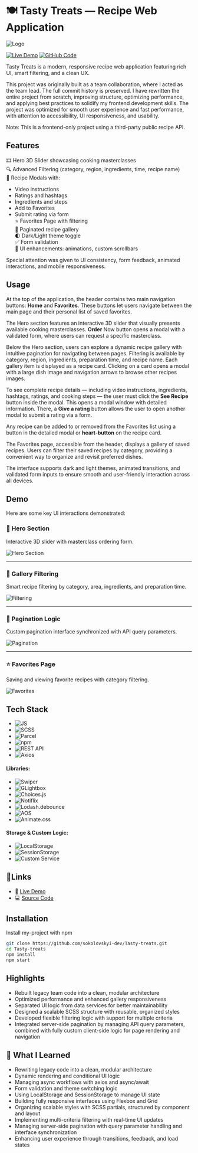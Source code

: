 # 🍽️ Tasty Treats — Recipe Web Application

![Logo](./demo/logo.gif)

[![Live Demo](https://img.shields.io/badge/Live%20Demo-online-brightgreen)](https://sokolovskyi-dev.github.io/Tasty-treats/)
[![GitHub Code](https://img.shields.io/badge/GitHub-Repository-blue?logo=github)](https://github.com/sokolovskyi-dev/Tasty-treats)

Tasty Treats is a modern, responsive recipe web application featuring rich UI,
smart filtering, and a clean UX.

This project was originally built as a team collaboration, where I acted as the
team lead. The full commit history is preserved. I have rewritten the entire
project from scratch, improving structure, optimizing performance, and applying
best practices to solidify my frontend development skills. The project was
optimized for smooth user experience and fast performance, with attention to
accessibility, UI responsiveness, and usability.

Note: This is a frontend-only project using a third-party public recipe API.

## Features

🎞️ Hero 3D Slider showcasing cooking masterclasses  
🔍 Advanced Filtering (category, region, ingredients, time, recipe name)  
🧾 Recipe Modals with:

- Video instructions
- Ratings and hashtags
- Ingredients and steps
- Add to Favorites
- Submit rating via form  
  ⭐ Favorites Page with filtering  
  📄 Paginated recipe gallery  
  🌓 Dark/Light theme toggle  
  ✅ Form validation  
  🎨 UI enhancements: animations, custom scrollbars

Special attention was given to UI consistency, form feedback, animated
interactions, and mobile responsiveness.

## Usage

At the top of the application, the header contains two main navigation buttons:
**Home** and **Favorites**. These buttons let users navigate between the main
page and their personal list of saved favorites.

The Hero section features an interactive 3D slider that visually presents
available cooking masterclasses. **Order** Now button opens a modal with a
validated form, where users can request a specific masterclass.

Below the Hero section, users can explore a dynamic recipe gallery with
intuitive pagination for navigating between pages. Filtering is available by
category, region, ingredients, preparation time, and recipe name. Each gallery
item is displayed as a recipe card. Clicking on a card opens a modal with a
large dish image and navigation arrows to browse other recipes images.

To see complete recipe details — including video instructions, ingredients,
hashtags, ratings, and cooking steps — the user must click the **See Recipe**
button inside the modal. This opens a modal window with detailed information.
There, a **Give a rating** button allows the user to open another modal to
submit a rating via a form.

Any recipe can be added to or removed from the Favorites list using a button in
the detailed modal or **heart-button** on the recipe card.

The Favorites page, accessible from the header, displays a gallery of saved
recipes. Users can filter their saved recipes by category, providing a
convenient way to organize and revisit preferred dishes.

The interface supports dark and light themes, animated transitions, and
validated form inputs to ensure smooth and user-friendly interaction across all
devices.

## Demo

Here are some key UI interactions demonstrated:

### 🎯 Hero Section

Interactive 3D slider with masterclass ordering form.

![Hero Section](./demo/hero.gif)

---

### 🧠 Gallery Filtering

Smart recipe filtering by category, area, ingredients, and preparation time.

![Filtering](./demo/gallery.gif)

---

### 📑 Pagination Logic

Custom pagination interface synchronized with API query parameters.

![Pagination](./demo/pagination.gif)

---

### ⭐ Favorites Page

Saving and viewing favorite recipes with category filtering.

![Favorites](./demo/favorites.gif)

## Tech Stack

- ![JS](<https://img.shields.io/badge/JavaScript_(ES6+)-F7DF1E?style=flat&logo=javascript&logoColor=black>)
- ![SCSS](https://img.shields.io/badge/SCSS-CC6699?style=flat&logo=sass&logoColor=white)
- ![Parcel](https://img.shields.io/badge/Parcel-FF6F00?style=flat&logo=parcel&logoColor=white)
- ![npm](https://img.shields.io/badge/npm-package_manager-CB3837?style=flat&logo=npm&logoColor=white)
- ![REST API](https://img.shields.io/badge/REST%20API-HTTP-blue?style=flat)
- ![Axios](https://img.shields.io/badge/Axios-5A29E4?style=flat&logo=axios&logoColor=white)

#### Libraries:

- ![Swiper](https://img.shields.io/badge/Swiper-6332F6?style=flat&logo=swiper&logoColor=white)
- ![GLightbox](https://img.shields.io/badge/GLightbox-000000?style=flat&logo=google-chrome&logoColor=white)
- ![Choices.js](https://img.shields.io/badge/Choices.js-6C63FF?style=flat)
- ![Notiflix](https://img.shields.io/badge/Notiflix-0088CC?style=flat)
- ![Lodash.debounce](https://img.shields.io/badge/Lodash.debounce-3492FF?style=flat&logo=lodash&logoColor=white)
- ![AOS](https://img.shields.io/badge/AOS-F06868?style=flat)
- ![Animate.css](https://img.shields.io/badge/Animate.css-FF69B4?style=flat)

#### Storage & Custom Logic:

- ![LocalStorage](https://img.shields.io/badge/LocalStorage-%F0%9F%93%81-yellow?style=flat)
- ![SessionStorage](https://img.shields.io/badge/SessionStorage-%F0%9F%93%82-orange?style=flat)
- ![Custom Service](https://img.shields.io/badge/RecipeApiService-Custom--Class-4CAF50?style=flat)

## 🔗Links

- 🔗 [Live Demo](https://sokolovskyi-dev.github.io/Tasty-treats/)
- 💻 [Source Code](https://github.com/sokolovskyi-dev/Tasty-treats)

## Installation

Install my-project with npm

```bash
git clone https://github.com/sokolovskyi-dev/Tasty-treats.git
cd Tasty-treats
npm install
npm start
```

## Highlights

- Rebuilt legacy team code into a clean, modular architecture
- Optimized performance and enhanced gallery responsiveness
- Separated UI logic from data services for better maintainability
- Designed a scalable SCSS structure with reusable, organized styles
- Developed flexible filtering logic with support for multiple criteria
- Integrated server-side pagination by managing API query parameters, combined
  with fully custom client-side logic for page rendering and navigation

## 🧠 What I Learned

- Rewriting legacy code into a clean, modular architecture
- Dynamic rendering and conditional UI logic
- Managing async workflows with axios and async/await
- Form validation and theme switching logic
- Using LocalStorage and SessionStorage to manage UI state
- Building fully responsive interfaces using Flexbox and Grid
- Organizing scalable styles with SCSS partials, structured by component and
  layout
- Implementing multi-criteria filtering with real-time UI updates
- Managing server-side pagination with query parameter handling and interface
  synchronization
- Enhancing user experience through transitions, feedback, and load states
